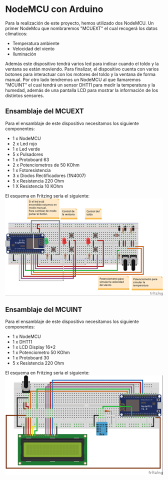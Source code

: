 <h1>NodeMCU con Arduino</h1>
Para la realización de este proyecto, hemos utilizado dos NodeMCU.
Un primer NodeMcu que nombraremos "MCUEXT" el cual recogerá los datos climaticos:

 - Temperatura ambiente
 - Velocidad del viento
 - Iluminación

Además este dispositivo tendrá varios led para indicar cuando el toldo y la ventana se están moviendo. Para finalizar, el dispositivo cuenta con varios botones para interactuar con los motores del toldo y la ventana de forma manual.
Por otro lado tendremos un NodeMCU al que llamaremos "MCUINT" el cual tendrá un sensor DHT11 para medir la temperatura y la humedad, además de una pantalla LCD para mostrar la información de los distintos sensores.

<h2>Ensamblaje del MCUEXT</h2>
Para el ensamblaje de este dispositivo necesitamos los siguiente componentes:

 - 1 x NodeMCU
 - 2 x Led rojo
 - 1 x Led verde 
 - 5 x Pulsadores
 - 1 x Protoboard 63
 - 2 x Potenciometros de 50 KOhm
 - 1 x Fotoresistencia
 - 3 x Diodos Rectificadores (1N4007)
 - 5 x Resistencia 220 Ohm
 - 1 X Resistencia 10 KOhm

El esquema en Fritzing sería el siguiente:
![Esquema eléctrico del NodeMCU exterior](IMG/EsquemaMCUEXT.jpg)

<h2>Ensamblaje del MCUINT</h2>
Para el ensamblaje de este dispositivo necesitamos los siguiente componentes:

 - 1 x NodeMCU
 - 1 x DHT11
 - 1 x LCD Display 16*2
 - 1 x Potenciometro 50 KOhm
 - 1 x Protoboard 30
 - 5 x Resistencia 220 Ohm

El esquema en Fritzing sería el siguiente:
![Esquema eléctrico del NodeMCU interior](IMG/EsquemaMCUINT.jpg)